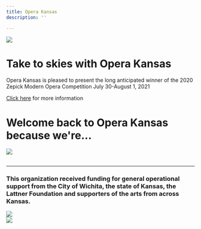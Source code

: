 ```yaml
---
title: Opera Kansas
description: ''

---
```

![](/uploads/staggerwing-title-card.png)

# Take to skies with Opera Kansas

Opera Kansas is pleased to present the long anticipated winner of the 2020 Zepick Modern Opera Competition July 30-August 1, 2021

[Click here](https://operakansas.org/our-performances/ "Staggerwing") for more information

# Welcome back to Opera Kansas because we're...

![](/uploads/opera-in-fb-announcement.jpg)

## 

***

### This organization received funding for general operational support from the City of Wichita, the state of Kansas, the Lattner Foundation and supporters of the arts from across Kansas.

<div class="sponsor-logos">
<div><img src="/img/wichita-logo.png"></div>
<div><img src="/img/arts-commission-logo.png"></div>
</div>